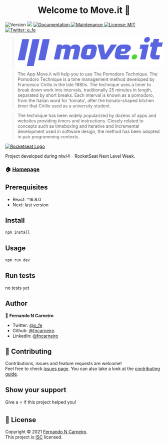<h1 align="center">Welcome to Move.it 👋</h1>
<p>
  <img alt="Version" src="https://img.shields.io/badge/version-1.0.0-blue.svg?cacheSeconds=2592000" />
  <img src="https://img.shields.io/badge/react-16.8.x-blue.svg" />
  <a href="https://github.com/fncarneiro/moveit#readme" target="_blank">
    <img alt="Documentation" src="https://img.shields.io/badge/documentation-yes-brightgreen.svg" />
  </a>
  <a href="https://github.com/fncarneiro/moveit/graphs/commit-activity" target="_blank">
    <img alt="Maintenance" src="https://img.shields.io/badge/Maintained%3F-yes-green.svg" />
  </a>
  <a href="https://github.com/fncarneiro/moveit/blob/master/LICENSE" target="_blank">
    <img alt="License: MIT" src="https://img.shields.io/github/license/fncarneiro/moveit" />
  </a>
  <a href="https://twitter.com/o_fe" target="_blank">
    <img alt="Twitter: o_fe" src="https://img.shields.io/twitter/follow/o_fe.svg?style=social" />
  </a>
</p>


> <img src="https://github.com/fncarneiro/moveit/blob/main/public/logo-full.svg" alt="Move.it logo">  


> The App Move.it will help you to use The Pomodoro Technique.
> The Pomodoro Technique is a time management method developed by Francesco Cirillo in the late 1980s.
> The technique uses a timer to break down work into intervals, traditionally 25 minutes in length,
> separated by short breaks. Each interval is known as a pomodoro, from the Italian word for 'tomato',
> after the tomato-shaped kitchen timer that Cirillo used as a university student.

> The technique has been widely popularized by dozens of apps and websites providing timers and instructions. 
> Closely related to concepts such as timeboxing and iterative and incremental development used in software design,
> the method has been adopted in pair programming contexts.

<p>
 <a href="https://rocketseat.com.br/">
  <img src="https://storage.googleapis.com/golden-wind/github/rocketseat-logo.svg" style="color: #121214" width="220px"  alt="Rocketseat Logo"/>      
      </a> 
  </p>
  <p>
  Project developed during nlw/4 - RocketSeat Next Level Week.
  </p>

### 🏠 [Homepage](https://moveit.fncarneiro.vercel.app/)

## Prerequisites

- React: ^16.8.0
- Next: last version


## Install

```sh
npm install
```

## Usage

```sh
npm run dev
```

## Run tests

no tests yet

## Author

👤 **Fernando N Carneiro**

* Twitter: [@o\_fe](https://twitter.com/o\_fe)
* Github: [@fncarneiro](https://github.com/fncarneiro)
* LinkedIn: [@fncarneiro](https://linkedin.com/in/fncarneiro)

## 🤝 Contributing

Contributions, issues and feature requests are welcome!<br />Feel free to check [issues page](https://github.com/fncarneiro/moveit/issues). You can also take a look at the [contributing guide](https://github.com/fncarneiro/moveit/blob/master/CONTRIBUTING.md).

## Show your support

Give a ⭐️ if this project helped you!

## 📝 License

Copyright © 2021 [Fernando N Carneiro](https://github.com/fncarneiro).<br />
This project is [ISC](https://github.com/fncarneiro/moveit/blob/master/LICENSE) licensed.
